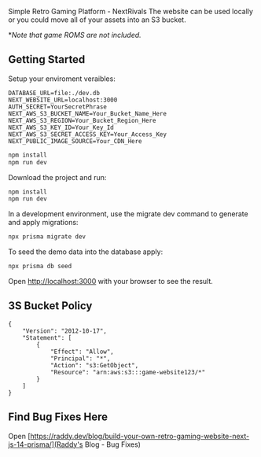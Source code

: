 Simple Retro Gaming Platform - NextRivals
The website can be used locally or you could move all of your assets into an S3 bucket.

**Note that game ROMS are not included.*

## Getting Started

Setup your enviroment veraibles:
```
DATABASE_URL=file:./dev.db
NEXT_WEBSITE_URL=localhost:3000
AUTH_SECRET=YourSecretPhrase
NEXT_AWS_S3_BUCKET_NAME=Your_Bucket_Name_Here
NEXT_AWS_S3_REGION=Your_Bucket_Region_Here
NEXT_AWS_S3_KEY_ID=Your_Key_Id
NEXT_AWS_S3_SECRET_ACCESS_KEY=Your_Access_Key
NEXT_PUBLIC_IMAGE_SOURCE=Your_CDN_Here
```

```bash
npm install
npm run dev
```

Download the project and run:

```bash
npm install
npm run dev
```

In a development environment, use the migrate dev command to generate and apply migrations:

```bash
npx prisma migrate dev
```

To seed the demo data into the database apply:

```bash
npx prisma db seed
```
Open [http://localhost:3000](http://localhost:3000) with your browser to see the result.


## 3S Bucket Policy

```
{
    "Version": "2012-10-17",
    "Statement": [
        {
            "Effect": "Allow",
            "Principal": "*",
            "Action": "s3:GetObject",
            "Resource": "arn:aws:s3:::game-website123/*"
        }
    ]
}
```

## Find Bug Fixes Here

Open [https://raddy.dev/blog/build-your-own-retro-gaming-website-next-js-14-prisma/](Raddy's Blog - Bug Fixes)